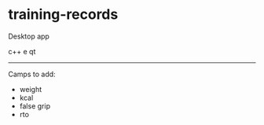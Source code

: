 # training-records


Desktop app

c++ e qt


---------
Camps to add:
* weight
* kcal
* false grip
* rto
